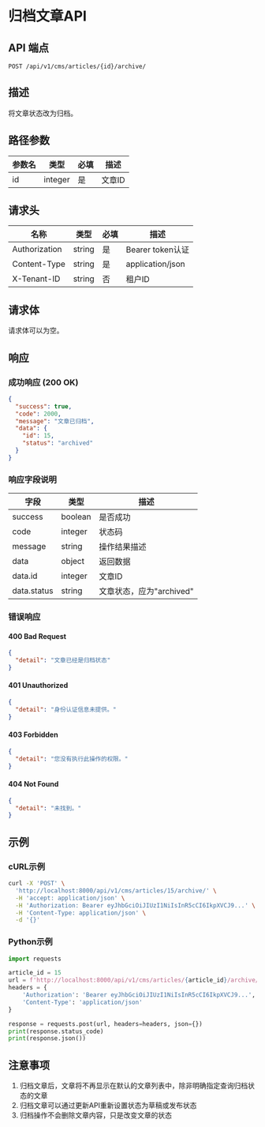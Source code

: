 # 归档文章API

## API 端点

```
POST /api/v1/cms/articles/{id}/archive/
```

## 描述

将文章状态改为归档。

## 路径参数

| 参数名 | 类型 | 必填 | 描述 |
|--------|------|------|------|
| id | integer | 是 | 文章ID |

## 请求头

| 名称 | 类型 | 必填 | 描述 |
|------|------|------|------|
| Authorization | string | 是 | Bearer token认证 |
| Content-Type | string | 是 | application/json |
| X-Tenant-ID | string | 否 | 租户ID |

## 请求体

请求体可以为空。

## 响应

### 成功响应 (200 OK)

```json
{
  "success": true,
  "code": 2000,
  "message": "文章已归档",
  "data": {
    "id": 15,
    "status": "archived"
  }
}
```

### 响应字段说明

| 字段 | 类型 | 描述 |
|------|------|------|
| success | boolean | 是否成功 |
| code | integer | 状态码 |
| message | string | 操作结果描述 |
| data | object | 返回数据 |
| data.id | integer | 文章ID |
| data.status | string | 文章状态，应为"archived" |

### 错误响应

#### 400 Bad Request

```json
{
  "detail": "文章已经是归档状态"
}
```

#### 401 Unauthorized

```json
{
  "detail": "身份认证信息未提供。"
}
```

#### 403 Forbidden

```json
{
  "detail": "您没有执行此操作的权限。"
}
```

#### 404 Not Found

```json
{
  "detail": "未找到。"
}
```

## 示例

### cURL示例

```bash
curl -X 'POST' \
  'http://localhost:8000/api/v1/cms/articles/15/archive/' \
  -H 'accept: application/json' \
  -H 'Authorization: Bearer eyJhbGciOiJIUzI1NiIsInR5cCI6IkpXVCJ9...' \
  -H 'Content-Type: application/json' \
  -d '{}'
```

### Python示例

```python
import requests

article_id = 15
url = f'http://localhost:8000/api/v1/cms/articles/{article_id}/archive/'
headers = {
    'Authorization': 'Bearer eyJhbGciOiJIUzI1NiIsInR5cCI6IkpXVCJ9...',
    'Content-Type': 'application/json'
}

response = requests.post(url, headers=headers, json={})
print(response.status_code)
print(response.json())
```

## 注意事项

1. 归档文章后，文章将不再显示在默认的文章列表中，除非明确指定查询归档状态的文章
2. 归档文章可以通过更新API重新设置状态为草稿或发布状态
3. 归档操作不会删除文章内容，只是改变文章的状态 